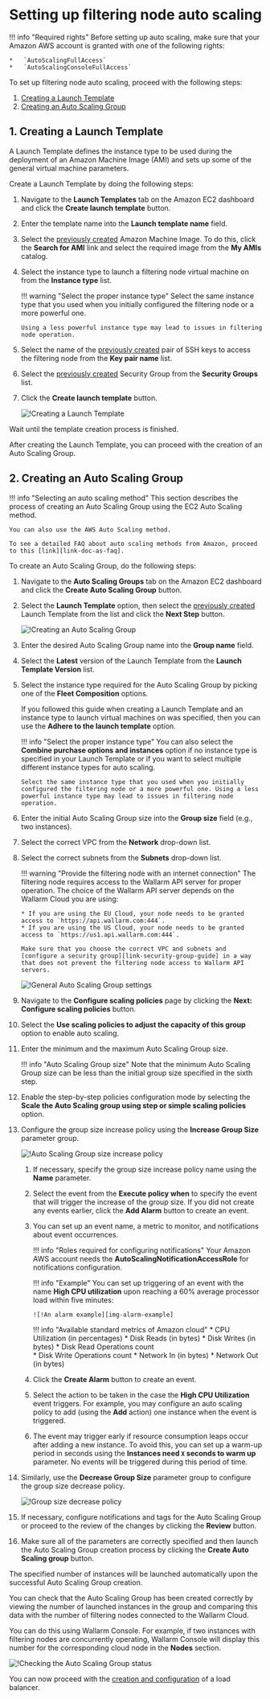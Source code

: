 [link-doc-ami-creation]:        create-image.md
[link-doc-lb-guide]:            load-balancing-guide.md

[link-ssh-keys-guide]:          ../../installation-ami-en.md#2-create-a-pair-of-ssh-keys
[link-security-group-guide]:    ../../installation-ami-en.md#3-create-a-security-group

[link-doc-as-faq]:              https://aws.amazon.com/autoscaling/faqs/

[img-create-lt-wizard]:         ../../../images/installation-ami/auto-scaling/common/autoscaling-group-guide/create-launch-template.png
[img-create-asg-wizard]:        ../../../images/installation-ami/auto-scaling/common/autoscaling-group-guide/create-asg-with-template.png
[img-asg-wizard-1]:             ../../../images/installation-ami/auto-scaling/common/autoscaling-group-guide/asg-wizard-1.png
[img-asg-increase-policy]:      ../../../images/installation-ami/auto-scaling/common/autoscaling-group-guide/group-size-increase.png
[img-asg-decrease-policy]:      ../../../images/installation-ami/auto-scaling/common/autoscaling-group-guide/group-size-decrease.png
[img-alarm-example]:            ../../../images/installation-ami/auto-scaling/common/autoscaling-group-guide/alarm-example.png
[img-check-asg-in-cloud]:       ../../../images/cloud-node-status.png

[anchor-lt]:    #1-creating-a-launch-template
[anchor-asg]:   #2-creating-an-auto-scaling-group

#   Setting up filtering node auto scaling

!!! info "Required rights"
    Before setting up auto scaling, make sure that your Amazon AWS account is granted with one of the following rights:
    
    *   `AutoScalingFullAccess`
    *   `AutoScalingConsoleFullAccess`

To set up filtering node auto scaling, proceed with the following steps:
1.  [Creating a Launch Template][anchor-lt]
2.  [Creating an Auto Scaling Group][anchor-asg]

##  1.  Creating a Launch Template

A Launch Template defines the instance type to be used during the deployment of an Amazon Machine Image (AMI) and sets up some of the general virtual machine parameters.

Create a Launch Template by doing the following steps:

1.  Navigate to the **Launch Templates** tab on the Amazon EC2 dashboard and click the **Create launch template** button.

2.  Enter the template name into the **Launch template name** field.

3.  Select the [previously created][link-doc-ami-creation] Amazon Machine Image. To do this, click the **Search for AMI** link and select the required image from the **My AMIs** catalog.

4.  Select the instance type to launch a filtering node virtual machine on from the **Instance type** list.

    !!! warning "Select the proper instance type"
        Select the same instance type that you used when you initially configured the filtering node or a more powerful one.
        
        Using a less powerful instance type may lead to issues in filtering node operation. 

5.  Select the name of the [previously created][link-ssh-keys-guide] pair of SSH keys to access the filtering node from the **Key pair name** list.

6.  Select the [previously created][link-security-group-guide] Security Group from the **Security Groups** list.

7.  Click the **Create launch template** button.

    ![!Creating a Launch Template][img-create-lt-wizard]
    
Wait until the template creation process is finished.

After creating the Launch Template, you can proceed with the creation of an Auto Scaling Group.

##  2.  Creating an Auto Scaling Group

!!! info "Selecting an auto scaling method"
    This section describes the process of creating an Auto Scaling Group using the EC2 Auto Scaling method. 

    You can also use the AWS Auto Scaling method. 

    To see a detailed FAQ about auto scaling methods from Amazon, proceed to this [link][link-doc-as-faq].

To create an Auto Scaling Group, do the following steps:

1.  Navigate to the **Auto Scaling Groups** tab on the Amazon EC2 dashboard and click the **Create Auto Scaling Group** button.

2.  Select the **Launch Template** option, then select the [previously created][anchor-lt] Launch Template from the list and click the **Next Step** button. 

    ![!Creating an Auto Scaling Group][img-create-asg-wizard]
    
3.  Enter the desired Auto Scaling Group name into the **Group name** field.

4.  Select the **Latest** version of the Launch Template from the **Launch Template Version** list.

5.  Select the instance type required for the Auto Scaling Group by picking one of the **Fleet Composition** options.

    If you followed this guide when creating a Launch Template and an instance type to launch virtual machines on was specified, then you can use the **Adhere to the launch template** option.
    
    !!! info "Select the proper instance type"
        You can also select the **Combine purchase options and instances** option if no instance type is specified in your Launch Template or if you want to select multiple different instance types for auto scaling.
        
        Select the same instance type that you used when you initially configured the filtering node or a more powerful one. Using a less powerful instance type may lead to issues in filtering node operation.

6.  Enter the initial Auto Scaling Group size into the **Group size** field (e.g., two instances).

7.  Select the correct VPC from the **Network** drop-down list.

8.  Select the correct subnets from the **Subnets** drop-down list.

    !!! warning "Provide the filtering node with an internet connection"
        The filtering node requires access to the Wallarm API server for proper operation. The choice of the Wallarm API server depends on the Wallarm Cloud you are using:
        
        * If you are using the EU Cloud, your node needs to be granted access to `https://api.wallarm.com:444`.
        * If you are using the US Cloud, your node needs to be granted access to `https://us1.api.wallarm.com:444`.
        
        Make sure that you choose the correct VPC and subnets and [configure a security group][link-security-group-guide] in a way that does not prevent the filtering node access to Wallarm API servers.

    ![!General Auto Scaling Group settings][img-asg-wizard-1]
    
9.  Navigate to the **Configure scaling policies** page by clicking the **Next: Configure scaling policies** button.

10. Select the **Use scaling policies to adjust the capacity of this group** option to enable auto scaling.

11. Enter the minimum and the maximum Auto Scaling Group size.

    !!! info "Auto Scaling Group size"
        Note that the minimum Auto Scaling Group size can be less than the initial group size specified in the sixth step.
    
12. Enable the step-by-step policies configuration mode by selecting the **Scale the Auto Scaling group using step or simple scaling policies** option.

13. Configure the group size increase policy using the **Increase Group Size** parameter group.

    ![!Auto Scaling Group size increase policy][img-asg-increase-policy]
    
    1.  If necessary, specify the group size increase policy name using the **Name** parameter.

    2.  Select the event from the **Execute policy when** to specify the event that will trigger the increase of the group size. If you did not create any events earlier, click the **Add Alarm** button to create an event.

    3.  You can set up an event name, a metric to monitor, and notifications about event occurrences.
    
        !!! info "Roles required for configuring notifications"
            Your Amazon AWS account needs the **AutoScalingNotificationAccessRole** for notifications configuration.
        
        !!! info "Example"
            You can set up triggering of an event with the name **High CPU utilization** upon reaching a 60% average processor load within five minutes:
            
            ![!An alarm example][img-alarm-example]
        
        
        
        !!! info "Available standard metrics of Amazon cloud"
            *   CPU Utilization (in percentages)
            *   Disk Reads (in bytes)
            *   Disk Writes (in bytes)
            *   Disk Read Operations count  
            *   Disk Write Operations count 
            *   Network In (in bytes) 
            *   Network Out (in bytes)

    4.  Click the **Create Alarm** button to create an event.
    
    5.  Select the action to be taken in the case the **High CPU Utilization** event triggers. For example, you may configure an auto scaling policy to add (using the **Add** action) one instance when the event is triggered.
    
    6.  The event may trigger early if resource consumption leaps occur after adding a new instance. To avoid this, you can set up a warm-up period in seconds using the **Instances need `X` seconds to warm up** parameter. No events will be triggered during this period of time.
    
14. Similarly, use the **Decrease Group Size** parameter group to configure the group size decrease policy.

    ![!Group size decrease policy][img-asg-decrease-policy]
    
15. If necessary, configure notifications and tags for the Auto Scaling Group or proceed to the review of the changes by clicking the **Review** button.

16. Make sure all of the parameters are correctly specified and then launch the Auto Scaling Group creation process by clicking the **Create Auto Scaling group** button.

The specified number of instances will be launched automatically upon the successful Auto Scaling Group creation.

You can check that the Auto Scaling Group has been created correctly by viewing the number of launched instances in the group and comparing this data with the number of filtering nodes connected to the Wallarm Cloud.

You can do this using Wallarm Console. For example, if two instances with filtering nodes are concurrently operating, Wallarm Console will display this number for the corresponding cloud node in the **Nodes** section.

![!Checking the Auto Scaling Group status][img-check-asg-in-cloud]

You can now proceed with the [creation and configuration][link-doc-lb-guide] of a load balancer.